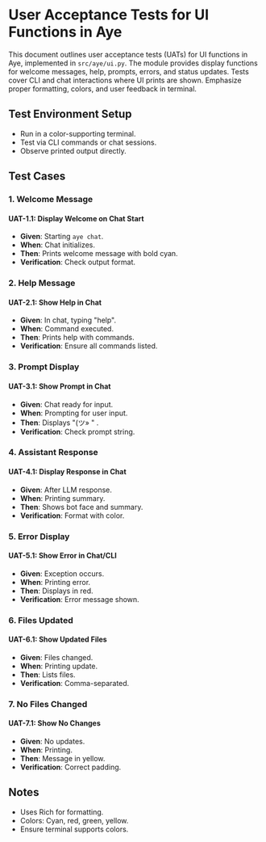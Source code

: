 # User Acceptance Tests for UI Functions in Aye

This document outlines user acceptance tests (UATs) for UI functions in Aye, implemented in `src/aye/ui.py`. The module provides display functions for welcome messages, help, prompts, errors, and status updates. Tests cover CLI and chat interactions where UI prints are shown. Emphasize proper formatting, colors, and user feedback in terminal.

## Test Environment Setup
- Run in a color-supporting terminal.
- Test via CLI commands or chat sessions.
- Observe printed output directly.

## Test Cases

### 1. Welcome Message

#### UAT-1.1: Display Welcome on Chat Start
- **Given**: Starting `aye chat`.
- **When**: Chat initializes.
- **Then**: Prints welcome message with bold cyan.
- **Verification**: Check output format.

### 2. Help Message

#### UAT-2.1: Show Help in Chat
- **Given**: In chat, typing "help".
- **When**: Command executed.
- **Then**: Prints help with commands.
- **Verification**: Ensure all commands listed.

### 3. Prompt Display

#### UAT-3.1: Show Prompt in Chat
- **Given**: Chat ready for input.
- **When**: Prompting for user input.
- **Then**: Displays "(ツ» " .
- **Verification**: Check prompt string.

### 4. Assistant Response

#### UAT-4.1: Display Response in Chat
- **Given**: After LLM response.
- **When**: Printing summary.
- **Then**: Shows bot face and summary.
- **Verification**: Format with color.

### 5. Error Display

#### UAT-5.1: Show Error in Chat/CLI
- **Given**: Exception occurs.
- **When**: Printing error.
- **Then**: Displays in red.
- **Verification**: Error message shown.

### 6. Files Updated

#### UAT-6.1: Show Updated Files
- **Given**: Files changed.
- **When**: Printing update.
- **Then**: Lists files.
- **Verification**: Comma-separated.

### 7. No Files Changed

#### UAT-7.1: Show No Changes
- **Given**: No updates.
- **When**: Printing.
- **Then**: Message in yellow.
- **Verification**: Correct padding.

## Notes
- Uses Rich for formatting.
- Colors: Cyan, red, green, yellow.
- Ensure terminal supports colors.